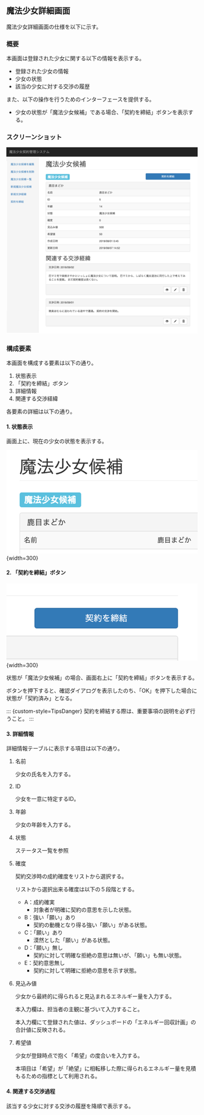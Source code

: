 ## 魔法少女詳細画面

魔法少女詳細画面の仕様を以下に示す。

### 概要

本画面は登録された少女に関する以下の情報を表示する。

- 登録された少女の情報
- 少女の状態
- 該当の少女に対する交渉の履歴

また、以下の操作を行うためのインターフェースを提供する。

- 少女の状態が「魔法少女候補」である場合、「契約を締結」ボタンを表示する。

### スクリーンショット

![魔法少女詳細画面](images/parsons_view.png)

### 構成要素

本画面を構成する要素は以下の通り。

1. 状態表示
2. 「契約を締結」ボタン
3. 詳細情報
4. 関連する交渉経緯

各要素の詳細は以下の通り。

#### 1. 状態表示

画面上に、現在の少女の状態を表示する。

![状態表示](images/parsons_view_status.png){width=300}

#### 2. 「契約を締結」ボタン

![契約を締結](images/parsons_view_contract.png){width=300}

状態が「魔法少女候補」の場合、画面右上に「契約を締結」ボタンを表示する。

ボタンを押下すると、確認ダイアログを表示したのち、「OK」を押下した場合に状態が「契約済み」となる。

::: {custom-style=TipsDanger}
契約を締結する際は、重要事項の説明を必ず行うこと。
:::

#### 3. 詳細情報

詳細情報テーブルに表示する項目は以下の通り。

1. 名前

    少女の氏名を入力する。

2. ID

    少女を一意に特定するID。

3. 年齢

    少女の年齢を入力する。

4. 状態

    ステータス一覧を参照

5. 確度

    契約交渉時の成約確度をリストから選択する。

    リストから選択出来る確度は以下の５段階とする。

    - A：成約確実
        - 対象者が明確に契約の意思を示した状態。
    - B：強い「願い」あり
        - 契約の動機となり得る強い「願い」がある状態。
    - C：「願い」あり
        - 漠然とした「願い」がある状態。
    - D：「願い」無し
        - 契約に対して明確な拒絶の意思は無いが、「願い」も無い状態。
    - E：契約意思無し
        - 契約に対して明確に拒絶の意思を示す状態。

6. 見込み値

    少女から最終的に得られると見込まれるエネルギー量を入力する。

    本入力欄は、担当者の主観に基づいて入力すること。

    本入力欄にて登録された値は、ダッシュボードの「エネルギー回収計画」の合計値に反映される。

7. 希望値

    少女が登録時点で抱く「希望」の度合いを入力する。

    本項目は「希望」が「絶望」に相転移した際に得られるエネルギー量を見積もるための指標として利用される。

#### 4. 関連する交渉過程

該当する少女に対する交渉の履歴を降順で表示する。
